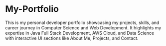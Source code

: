 # My-Portfolio
This is my personal developer portfolio showcasing my projects, skills, and career journey in Computer Science and Web Development. It highlights my expertise in Java Full Stack Development, AWS Cloud, and Data Science with interactive UI sections like About Me, Projects, and Contact.
